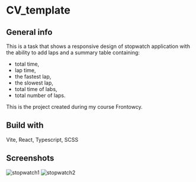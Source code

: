 # CV_template

## General info

This is a task that shows a responsive design of stopwatch application with the ability to add laps and a summary table containing:
* total time,
* lap time,
* the fastest lap,
* the slowest lap,
* total time of labs, 
* total number of laps.

This is the project created during my course Frontowcy.

## Build with

Vite, React, Typescript, SCSS

## Screenshots


![stopwatch1](https://github.com/user-attachments/assets/1faa3f70-11e7-4943-b525-65c9cadbd888)
![stopwatch2](https://github.com/user-attachments/assets/2055843f-7d3d-4f67-b3ee-3db4c4af2c2a)
